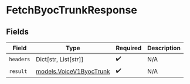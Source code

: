 # FetchByocTrunkResponse


## Fields

| Field                                                    | Type                                                     | Required                                                 | Description                                              |
| -------------------------------------------------------- | -------------------------------------------------------- | -------------------------------------------------------- | -------------------------------------------------------- |
| `headers`                                                | Dict[str, List[*str*]]                                   | :heavy_check_mark:                                       | N/A                                                      |
| `result`                                                 | [models.VoiceV1ByocTrunk](../models/voicev1byoctrunk.md) | :heavy_check_mark:                                       | N/A                                                      |
